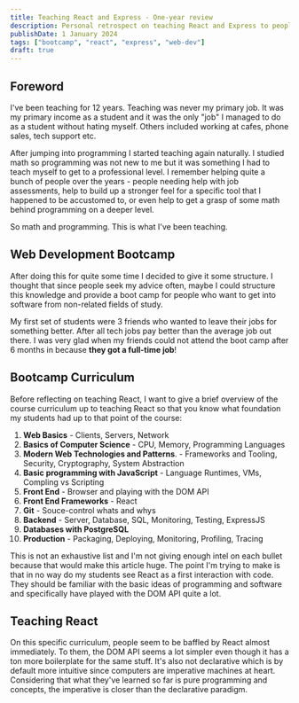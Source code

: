 ```yaml
---
title: Teaching React and Express - One-year review
description: Personal retrospect on teaching React and Express to people with no programming background.
publishDate: 1 January 2024
tags: ["bootcamp", "react", "express", "web-dev"]
draft: true
---
```


## Foreword

I've been teaching for 12 years. Teaching was never my primary job. It was my primary income as a student and it was the only "job" I managed to do as a student without hating myself. Others included working at cafes, phone sales, tech support etc.

After jumping into programming I started teaching again naturally. I studied math so programming was not new to me but it was something I had to teach myself to get to a professional level. I remember helping quite a bunch of people over the years - people needing help with job assessments, help to build up a stronger feel for a specific tool that I happened to be accustomed to, or even help to get a grasp of some math behind programming on a deeper level.

So math and programming. This is what I've been teaching.

## Web Development Bootcamp

After doing this for quite some time I decided to give it some structure. I thought that since people seek my advice often, maybe I could structure this knowledge and provide a boot camp for people who want to get into software from non-related fields of study.

My first set of students were 3 friends who wanted to leave their jobs for something better. After all tech jobs pay better than the average job out there. I was very glad when my friends could not attend the boot camp after 6 months in because **they got a full-time job**!

## Bootcamp Curriculum

Before reflecting on teaching React, I want to give a brief overview of the course curriculum up to teaching React so that you know what foundation my students had up to that point of the course:

1. **Web Basics** - Clients, Servers, Network
2. **Basics of Computer Science** - CPU, Memory, Programming Languages
3. **Modern Web Technologies and Patterns**. - Frameworks and Tooling, Security, Cryptography, System Abstraction
4. **Basic programming with JavaScript** - Language Runtimes, VMs, Compling vs Scripting
5. **Front End** - Browser and playing with the DOM API
6. **Front End Frameworks** - React
7. **Git** - Souce-control whats and whys
8. **Backend** - Server, Database, SQL, Monitoring, Testing, ExpressJS
9. **Databases with PostgreSQL**
10. **Production** - Packaging, Deploying, Monitoring, Profiling, Tracing

This is not an exhaustive list and I'm not giving enough intel on each bullet because that would make this article huge. The point I'm trying to make is that in no way do my students see React as a first interaction with code. They should be familiar with the basic ideas of programming and software and specifically have played with the DOM API quite a lot.

## Teaching React

On this specific curriculum, people seem to be baffled by React almost immediately. To them, the DOM API seems a lot simpler even though it has a ton more boilerplate for the same stuff. It's also not declarative which is by default more intuitive since computers are imperative machines at heart. Considering that what they've learned so far is pure programming and concepts, the imperative is closer than the declarative paradigm.

